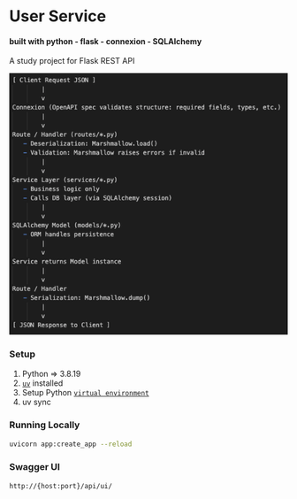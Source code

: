 # User Service
#### built with python - flask - connexion - SQLAlchemy

A study project for Flask REST API

![alt text](archImage.png)

### Setup
1. Python => 3.8.19
2. [`uv`](https://docs.astral.sh/uv/getting-started/installation/) installed 
3. Setup Python [`virtual environment`](https://docs.python.org/3/library/venv.html)
4. uv sync

### Running Locally

```bash
uvicorn app:create_app --reload
```

### Swagger UI
```
http://{host:port}/api/ui/
```